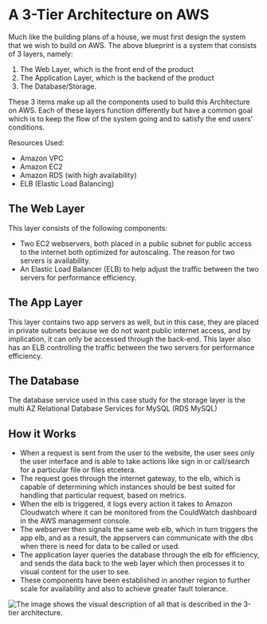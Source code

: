 # **A 3-Tier Architecture on AWS**

Much like the building plans of a house, we must first design the system that we wish to build on AWS. The above blueprint is a system that consists of 3 layers, namely:
1. The Web Layer, which is the front end of the product
2. The Application Layer, which is the backend of the product
3. The Database/Storage.

These 3 items make up all the components used to build this Architecture on AWS. Each of these layers function differently but have a common goal which is to keep the flow of the system going and to satisfy the end users’ conditions.

Resources Used: 
- Amazon VPC
- Amazon EC2
- Amazon RDS (with high availability)
- ELB (Elastic Load Balancing)

## The Web Layer
This layer consists of the following components:
- Two EC2 webservers, both placed in a public subnet for public access to the internet both optimized for autoscaling. The reason for two servers is availability.
- An Elastic Load Balancer (ELB) to help adjust the traffic between the two servers for performance efficiency.

## The App Layer
This layer contains two app servers as well, but in this case, they are placed in 
private subnets because we do not want public internet access, and by implication, it can only be accessed through the back-end. This layer also has an ELB controlling the traffic between the two servers for performance efficiency.

## The Database
The database service used in this case study for the storage layer is the multi AZ Relational Database Services for MySQL (RDS MySQL)

## How it Works
- When a request is sent from the user to the website, the user sees only the user interface and is able to take actions like sign in or call/search for a particular file or files etcetera.
- The request goes through the internet gateway, to the elb, which is capable of determining which instances should be best suited for handling that particular request, based on metrics.
- When the elb is triggered, it logs every action it takes to Amazon Cloudwatch where it can be monitored from the CouldWatch dashboard in the AWS management console.
- The webserver then signals the same web elb, which in turn triggers the app elb, and as a result, the appservers can communicate with the dbs when there is need for data to be called or used.
- The application layer queries the database through the elb for efficiency, and sends the data back to the web layer which then processes it to visual content for the user to see.
- These components have been established in another region to further scale for availability and also to achieve greater fault tolerance.

![The image shows the visual description of all that is described in the 3-tier architecture.](src=https://github.com/s3koni/AWS-3-Tier-Architecture/blob/main/architecture%20schematics.jpg)
